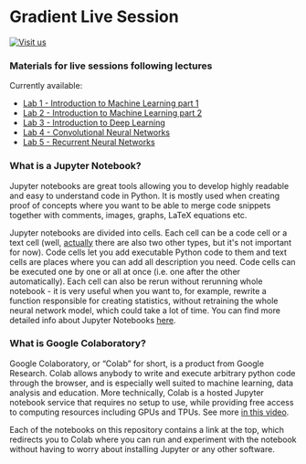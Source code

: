 # Gradient Live Session 

[![Visit us](https://img.shields.io/badge/Gradient%20PG-visit%20us%21-blue.svg)](https://gradient.eti.pg.gda.pl/)

### Materials for live sessions following lectures

Currently available:
* [Lab 1 - Introduction to Machine Learning part 1](https://github.com/bazylip/gradient-live-session/tree/main/lab1)
* [Lab 2 - Introduction to Machine Learning part 2](https://github.com/bazylip/gradient-live-session/tree/main/lab2)
* [Lab 3 - Introduction to Deep Learning](https://github.com/bazylip/gradient-live-session/tree/main/lab3)
* [Lab 4 - Convolutional Neural Networks](https://github.com/bazylip/gradient-live-session/tree/main/lab4)
* [Lab 5 - Recurrent Neural Networks](https://github.com/bazylip/gradient-live-session/tree/main/lab5)

### What is a Jupyter Notebook?

Jupyter notebooks are great tools allowing you to develop highly readable and easy to understand code in Python. It is mostly used when creating proof of concepts where you want to be able to merge code snippets together with comments, images, graphs, LaTeX equations etc.

Jupyter notebooks are divided into cells. Each cell can be a code cell or a text cell (well, [actually](https://i.kym-cdn.com/entries/icons/original/000/021/665/DpQ9YJl.png) there are also two other types, but it's not important for now). Code cells let you add executable Python code to them and text cells are places where you can add all description you need. Code cells can be executed one by one or all at once (i.e. one after the other automatically). Each cell can also be rerun without rerunning whole notebook - it is very useful when you want to, for example, rewrite a function responsible for creating statistics, without retraining the whole neural network model, which could take a lot of time. You can find more detailed info about Jupyter Notebooks [here](https://realpython.com/jupyter-notebook-introduction/).

### What is Google Colaboratory?

Google Colaboratory, or “Colab” for short, is a product from Google Research. Colab allows anybody to write and execute arbitrary python code through the browser, and is especially well suited to machine learning, data analysis and education. More technically, Colab is a hosted Jupyter notebook service that requires no setup to use, while providing free access to computing resources including GPUs and TPUs. See more [in this video](https://www.youtube.com/watch?v=inN8seMm7UI).

Each of the notebooks on this repository contains a link at the top, which redirects you to Colab where you can run and experiment with the notebook without having to worry about installing Jupyter or any other software.
